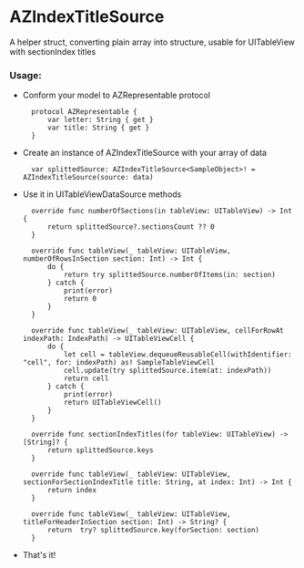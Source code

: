# AZIndexTitleSource
A helper struct, converting plain array into structure, usable for UITableView with sectionIndex titles

### Usage:

- Conform your model to AZRepresentable protocol

        protocol AZRepresentable {
            var letter: String { get }
            var title: String { get }
        }

- Create an instance of AZIndexTitleSource with your array of data

        var splittedSource: AZIndexTitleSource<SampleObject>! = AZIndexTitleSource(source: data)

- Use it in UITableViewDataSource methods

        override func numberOfSections(in tableView: UITableView) -> Int {
            return splittedSource?.sectionsCount ?? 0
        }

        override func tableView(_ tableView: UITableView, numberOfRowsInSection section: Int) -> Int {
            do {
                return try splittedSource.numberOfItems(in: section)
            } catch {
                print(error)
                return 0
            }
        }

        override func tableView(_ tableView: UITableView, cellForRowAt indexPath: IndexPath) -> UITableViewCell {
            do {
                let cell = tableView.dequeueReusableCell(withIdentifier: "cell", for: indexPath) as! SampleTableViewCell
                cell.update(try splittedSource.item(at: indexPath))
                return cell
            } catch {
                print(error)
                return UITableViewCell()
            }
        }

        override func sectionIndexTitles(for tableView: UITableView) -> [String]? {
            return splittedSource.keys
        }

        override func tableView(_ tableView: UITableView, sectionForSectionIndexTitle title: String, at index: Int) -> Int {
            return index
        }

        override func tableView(_ tableView: UITableView, titleForHeaderInSection section: Int) -> String? {
            return  try? splittedSource.key(forSection: section)
        }

- That's it!


